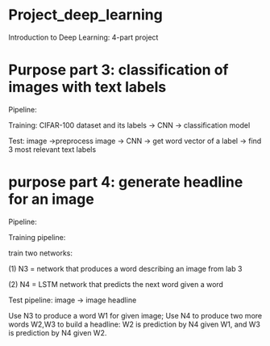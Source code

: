 # Project_deep_learning
Introduction to Deep Learning: 4-part project

# Purpose part 3: classification of images with text labels
Pipeline:

Training: CIFAR-100 dataset and its labels -> CNN -> classification model

Test: image ->preprocess image -> CNN -> get word vector of a label -> find 3 most relevant text labels

# purpose part 4: generate headline for an image
Pipeline:

Training pipeline: 

train two networks: 

(1) N3 = network that produces a word describing an image from lab 3

(2) N4 = LSTM network that predicts the next word given a word

Test pipeline: image -> image headline

Use N3 to produce a word W1 for given image;
Use N4 to produce two more words W2,W3 to build a headline: W2 is prediction by N4 given W1, and W3 is prediction by N4 given W2.

